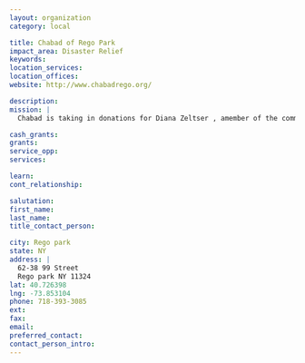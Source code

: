 ```yaml
---
layout: organization
category: local

title: Chabad of Rego Park
impact_area: Disaster Relief
keywords: 
location_services: 
location_offices: 
website: http://www.chabadrego.org/

description: 
mission: |
  Chabad is taking in donations for Diana Zeltser , amember of the communitys whose partment was burnt in a fire.

cash_grants: 
grants: 
service_opp: 
services: 

learn: 
cont_relationship: 

salutation: 
first_name: 
last_name: 
title_contact_person: 

city: Rego park
state: NY
address: |
  62-38 99 Street  
  Rego park NY 11324
lat: 40.726398
lng: -73.853104
phone: 718-393-3085
ext: 
fax: 
email: 
preferred_contact: 
contact_person_intro: 
---
```

